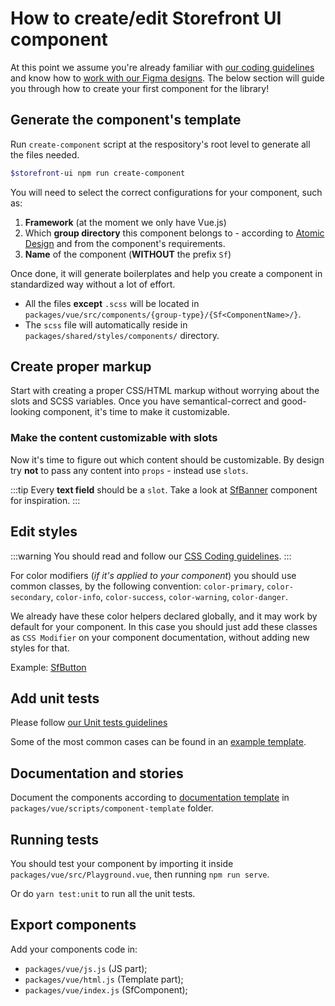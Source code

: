 # How to create/edit Storefront UI component

At this point we assume you're already familiar with [our coding guidelines](coding-guidelines.md) and know how to [work with our Figma designs](working-with-designs.md). The below section will guide you through how to create your first component for the library!

## Generate the component's template

Run `create-component` script at the respository's root level to generate all the files needed.
```bash
$storefront-ui npm run create-component
```
You will need to select the correct configurations for your component, such as:

1. **Framework** (at the moment we only have Vue.js)
2. Which **group directory** this component belongs to - according to [Atomic Design](http://bradfrost.com/blog/post/atomic-web-design/) and from the component's requirements.
3. **Name** of the component (**WITHOUT** the prefix `Sf`)

Once done, it will generate boilerplates and help you create a component in standardized way without a lot of effort.
* All the files **except** `.scss` will be located in `packages/vue/src/components/{group-type}/{Sf<ComponentName>/}`.
* The `scss` file will automatically reside in `packages/shared/styles/components/` directory.

## Create proper markup

Start with creating a proper CSS/HTML markup without worrying about the slots and SCSS variables.
Once you have semantical-correct and good-looking component, it's time to make it customizable.

### Make the content customizable with slots

Now it's time to figure out which content should be customizable.
By design try **not** to pass any content into `props` - instead use `slots`.

:::tip
 Every **text field** should be a `slot`. Take a look at
[SfBanner](https://github.com/DivanteLtd/storefront-ui/blob/master/packages/vue/src/components/molecules/SfBanner/SfBanner.html)
component for inspiration.
:::

## Edit styles

:::warning
You should read and follow our [CSS Coding guidelines](coding-guidelines.md#CSS-Rules).
:::

For color modifiers (_if it's applied to your component_)
you should use common classes, by the following convention:
`color-primary`, `color-secondary`, `color-info`, `color-success`,
`color-warning`, `color-danger`.

We already have these color helpers declared globally, and it may
work by default for your component. In this case you should just add
these classes as `CSS Modifier` on your component documentation,
without adding new styles for that.

Example: [SfButton](https://github.com/DivanteLtd/storefront-ui/blob/master/packages/vue/src/components/atoms/SfButton/SfButton.stories.js)

## Add unit tests

Please follow [our Unit tests guidelines](coding-guidelines.md#Unit-tests)

Some of the most common cases can be found in an [example template](https://github.com/DivanteLtd/storefront-ui/blob/master/packages/vue/scripts/component-template/component.spec.ts).

## Documentation and stories

Document the components according to
[documentation template](https://github.com/DivanteLtd/storefront-ui/blob/master/packages/vue/scripts/component-template/component.stories.js)
in `packages/vue/scripts/component-template` folder.

## Running tests

You should test your component by importing it inside `packages/vue/src/Playground.vue`,
then running `npm run serve`.

Or do `yarn test:unit` to run all the unit tests.

## Export components

Add your components code in:

- `packages/vue/js.js` (JS part);
- `packages/vue/html.js` (Template part);
- `packages/vue/index.js` (SfComponent);
